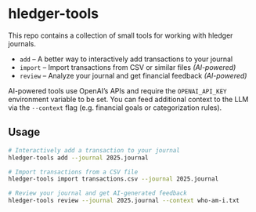 # hledger-tools

This repo contains a collection of small tools for working with hledger journals.

- `add` – A better way to interactively add transactions to your journal
- `import` – Import transactions from CSV or similar files *(AI-powered)*
- `review` – Analyze your journal and get financial feedback *(AI-powered)*

AI-powered tools use OpenAI’s APIs and require the `OPENAI_API_KEY` environment variable to be set. You can feed additional context to the LLM via the `--context` flag (e.g. financial goals or categorization rules).

## Usage

```bash
# Interactively add a transaction to your journal
hledger-tools add --journal 2025.journal

# Import transactions from a CSV file
hledger-tools import transactions.csv --journal 2025.journal

# Review your journal and get AI-generated feedback
hledger-tools review --journal 2025.journal --context who-am-i.txt
```
